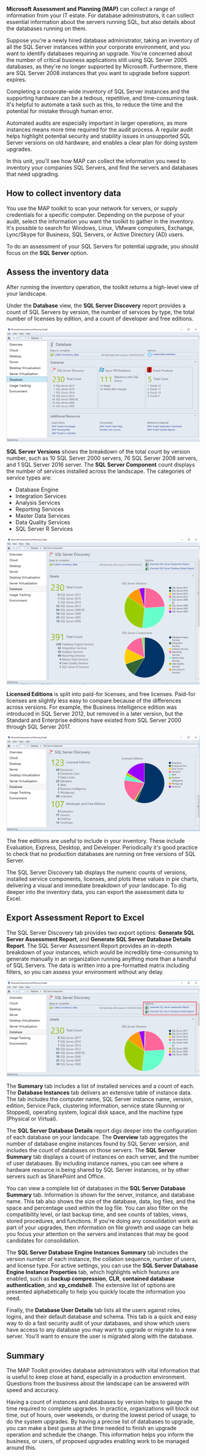 **Microsoft Assessment and Planning (MAP)** can collect a range of information from your IT estate. For database administrators, it can collect essential information about the servers running SQL, but also details about the databases running on them.

Suppose you're a newly hired database administrator, taking an inventory of all the SQL Server instances within your corporate environment, and you want to identify databases requiring an upgrade. You're concerned about the number of critical business applications still using SQL Server 2005 databases, as they're no longer supported by Microsoft. Furthermore, there are SQL Server 2008 instances that you want to upgrade before support expires.

Completing a corporate-wide inventory of SQL Server instances and the supporting hardware can be a tedious, repetitive, and time-consuming task. It's helpful to automate a task such as this, to reduce the time and the potential for mistake through human error.

Automated audits are especially important in larger operations, as more instances means more time required for the audit process. A regular audit helps highlight potential security and stability issues in unsupported SQL Server versions on old hardware, and enables a clear plan for doing system upgrades.

In this unit, you'll see how MAP can collect the information you need to inventory your companies SQL Servers, and find the servers and databases that need upgrading.

## How to collect inventory data

You use the MAP toolkit to scan your network for servers, or supply credentials for a specific computer. Depending on the purpose of your audit, select the information you want the toolkit to gather in the inventory. It's possible to search for Windows, Linux, VMware computers, Exchange, Lync/Skype for Business, SQL Servers, or Active Directory (AD) users.

To do an assessment of your SQL Servers for potential upgrade, you should focus on the **SQL Server** option.

## Assess the inventory data

After running the inventory operation, the toolkit returns a high-level view of your landscape.

Under the **Database** view, the **SQL Server Discovery** report provides a count of SQL Servers by version, the number of services by type, the total number of licenses by edition, and a count of developer and free editions.

![MAP Toolkit Database view](../media/5-map-database-view.png "MAP Toolkit Database view")

**SQL Server Versions** shows the breakdown of the total count by version number, such as 10 SQL Server 2000 servers, 76 SQL Server 2008 servers, and 1 SQL Server 2016 server. The **SQL Server Component** count displays the number of services installed across the landscape. The categories of service types are:

- Database Engine
- Integration Services
- Analysis Services
- Reporting Services
- Master Data Services
- Data Quality Services
- SQL Server R Services

![MAP Toolkit SQL Server view](../media/5-map-sql-server-view.png "MAP Toolkit SQL Server view")

**Licensed Editions** is split into paid-for licenses, and free licenses. Paid-for licenses are slightly less easy to compare because of the differences across versions. For example, the Business Intelligence edition was introduced in SQL Server 2012, but removed in a later version, but the Standard and Enterprise editions have existed from SQL Server 2000 through SQL Server 2017.

![MAP Toolkit SQL Server editions view](../media/5-map-sql-server-editions.png "MAP Toolkit SQL Server editions view")

The free editions are useful to include in your inventory. These include Evaluation, Express, Desktop, and Developer. Periodically it's good practice to check that no production databases are running on free versions of SQL Server.

The SQL Server Discovery tab displays the numeric counts of versions, installed service components, licenses, and plots these values in pie charts, delivering a visual and immediate breakdown of your landscape. To dig deeper into the inventory data, you can export the assessment data to Excel.

## Export Assessment Report to Excel

The SQL Server Discovery tab provides two export options: **Generate SQL Server Assessment Report**, and **Generate SQL Server Database Details Report**. The SQL Server Assessment Report provides an in-depth breakdown of your instances, which would be incredibly time-consuming to generate manually in an organization running anything more than a handful of SQL Servers. The data is written into a pre-formatted matrix including filters, so you can assess your environment without any delay.

![MAP Toolkit SQL Server data export](../media/5-map-sql-server-export.png "MAP Toolkit SQL Server data export")

The **Summary** tab includes a list of installed services and a count of each. The **Database Instances** tab delivers an extensive table of instance data. The tab includes the computer name, SQL Server instance name, version, edition, Service Pack, clustering information, service state (Running or Stopped), operating system, logical disk space, and the machine type (Physical or Virtual).

The **SQL Server Database Details** report digs deeper into the configuration of each database on your landscape. The **Overview** tab aggregates the number of database engine instances found by SQL Server version, and includes the count of databases on those servers. The **SQL Server Summary** tab displays a count of instances on each server, and the number of user databases. By including instance names, you can see where a hardware resource is being shared by SQL Server instances, or by other servers such as SharePoint and Office.

You can view a complete list of databases in the **SQL Server Database Summary** tab. Information is shown for the server, instance, and database name. This tab also shows the size of the database, data, log files, and the space and percentage used within the log file. You can also filter on the compatibility level, or last backup time, and see counts of tables, views, stored procedures, and functions. If you're doing any consolidation work as part of your upgrades, then information on file growth and usage can help you focus your attention on the servers and instances that may be good candidates for consolidation.

The **SQL Server Database Engine Instances Summary** tab includes the version number of each instance, the collation sequence, number of users, and license type. For active settings, you can use the **SQL Server Database Engine Instance Properties** tab, which highlights which features are enabled, such as **backup compression**, **CLR**, **contained database authentication**, and **xp_cmdshell**. The extensive list of options are presented alphabetically to help you quickly locate the information you need.  

Finally, the **Database User Details** tab lists all the users against roles, logins, and their default database and schema. This tab is a quick and easy way to do a fast security audit of your databases, and show which users have access to any database you may want to upgrade or migrate to a new server. You'll want to ensure the user is migrated along with the database.

## Summary

The MAP Toolkit provides database administrators with vital information that is useful to keep close at hand, especially in a production environment. Questions from the business about the landscape can be answered with speed and accuracy.

Having a count of instances and databases by version helps to gauge the time required to complete upgrades. In practice, organizations will block out time, out of hours, over weekends, or during the lowest period of usage, to do the system upgrades. By having a precise list of databases to upgrade, you can make a best guess at the time needed to finish an upgrade operation and schedule the change. This information helps you inform the business, or users, of proposed upgrades enabling work to be managed around this.
